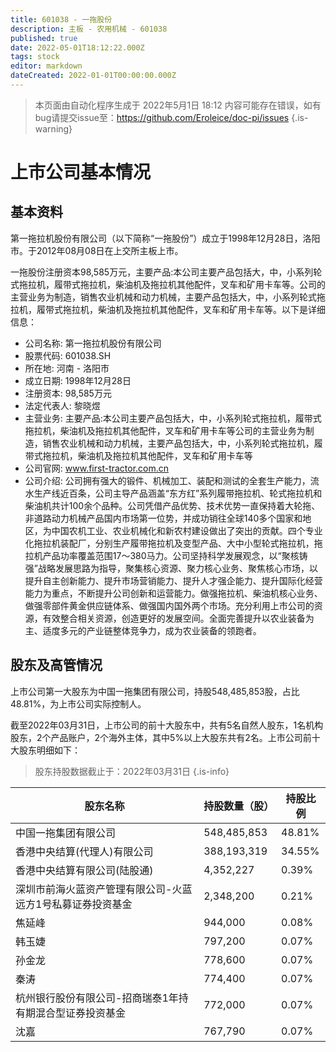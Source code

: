 ```yaml
---
title: 601038 - 一拖股份
description: 主板 - 农用机械 - 601038
published: true
date: 2022-05-01T18:12:22.000Z
tags: stock
editor: markdown
dateCreated: 2022-01-01T00:00:00.000Z
---
```


> 本页面由自动化程序生成于 2022年5月1日 18:12
> 内容可能存在错误，如有bug请提交issue至：https://github.com/Eroleice/doc-pi/issues
{.is-warning}

# 上市公司基本情况

## 基本资料

第一拖拉机股份有限公司（以下简称“一拖股份”）成立于1998年12月28日，洛阳市。于2012年08月08日在上交所主板上市。

一拖股份注册资本98,585万元，主要产品:本公司主要产品包括大，中，小系列轮式拖拉机，履带式拖拉机，柴油机及拖拉机其他配件，叉车和矿用卡车等。公司的主营业务为制造，销售农业机械和动力机械，主要产品包括大，中，小系列轮式拖拉机，履带式拖拉机，柴油机及拖拉机其他配件，叉车和矿用卡车等。以下是详细信息：

- 公司名称: 第一拖拉机股份有限公司
- 股票代码: 601038.SH
- 所在地: 河南 - 洛阳市
- 成立日期: 1998年12月28日
- 注册资本: 98,585万元
- 法定代表人: 黎晓煜
- 主营业务: 主要产品:本公司主要产品包括大，中，小系列轮式拖拉机，履带式拖拉机，柴油机及拖拉机其他配件，叉车和矿用卡车等公司的主营业务为制造，销售农业机械和动力机械，主要产品包括大，中，小系列轮式拖拉机，履带式拖拉机，柴油机及拖拉机其他配件，叉车和矿用卡车等
- 公司官网: www.first-tractor.com.cn
- 公司介绍: 公司拥有强大的锻件、机械加工、装配和测试的全套生产能力，流水生产线近百条，公司主导产品涵盖“东方红”系列履带拖拉机、轮式拖拉机和柴油机共计100余个品种。公司凭借产品优势、技术优势一直保持着大轮拖、非道路动力机械产品国内市场第一位势，并成功销往全球140多个国家和地区，为中国农机工业、农业机械化和新农村建设做出了突出的贡献。四个专业化拖拉机装配厂，分别生产履带拖拉机及变型产品、大中小型轮式拖拉机，拖拉机产品功率覆盖范围17～380马力。公司坚持科学发展观念，以“聚核铸强”战略发展思路为指导，聚集核心资源、聚力核心业务、聚焦核心市场，以提升自主创新能力、提升市场营销能力、提升人才强企能力、提升国际化经营能力为重点，不断提升公司创新和运营能力。做强拖拉机、柴油机核心业务、做强零部件黄金供应链体系、做强国内国外两个市场。充分利用上市公司的资源，有效整合相关资源，创造更好的发展空间。全面完善提升以农业装备为主、适度多元的产业链整体竞争力，成为农业装备的领跑者。


## 股东及高管情况

上市公司第一大股东为中国一拖集团有限公司，持股548,485,853股，占比48.81%，为上市公司实际控制人。

截至2022年03月31日，上市公司的前十大股东中，共有5名自然人股东，1名机构股东，2个产品账户，2个海外主体，其中5%以上大股东共有2名。上市公司前十大股东明细如下：

> 股东持股数据截止于：2022年03月31日
{.is-info}

| 股东名称 | 持股数量（股） | 持股比例 |
| --- | --- | --- |
| 中国一拖集团有限公司 | 548,485,853 | 48.81% |
| 香港中央结算(代理人)有限公司 | 388,193,319 | 34.55% |
| 香港中央结算有限公司(陆股通) | 4,352,227 | 0.39% |
| 深圳市前海火蓝资产管理有限公司-火蓝远方1号私募证券投资基金 | 2,348,200 | 0.21% |
| 焦延峰 | 944,000 | 0.08% |
| 韩玉婕 | 797,200 | 0.07% |
| 孙金龙 | 778,600 | 0.07% |
| 秦涛 | 774,400 | 0.07% |
| 杭州银行股份有限公司-招商瑞泰1年持有期混合型证券投资基金 | 772,000 | 0.07% |
| 沈嘉 | 767,790 | 0.07% |




